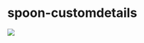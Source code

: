 # spoon-customdetails
<a href="https://githubsfdeploy.herokuapp.com/?owner=kureem&repo=spoon-customdetails"> <img src="https://andrewfawcett.files.wordpress.com/2014/09/deploy.png"></a>

